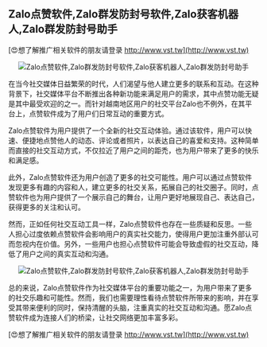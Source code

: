 ## **Zalo点赞软件,Zalo群发防封号软件,Zalo获客机器人,Zalo群发防封号助手**

[😍想了解推广相关软件的朋友请登录 http://www.vst.tw](http://www.vst.tw)

 <center><img src="https://vst.tw/MP4/tuiguang/png/5.png" alt="Zalo点赞软件,Zalo群发防封号软件,Zalo获客机器人,Zalo群发防封号助手"></center>

在当今社交媒体日益繁荣的时代，人们渴望与他人建立更多的联系和互动。在这种背景下，社交媒体平台不断推出各种新功能来满足用户的需求，其中点赞功能无疑是其中最受欢迎的之一。而针对越南地区用户的社交平台Zalo也不例外，在其平台上，点赞软件成为了用户们日常互动的重要方式。

Zalo点赞软件为用户提供了一个全新的社交互动体验。通过该软件，用户可以快速、便捷地点赞他人的动态、评论或者照片，以表达自己的喜爱和支持。这种简单而直接的社交互动方式，不仅拉近了用户之间的距禿，也为用户带来了更多的快乐和满足感。

此外，Zalo点赞软件还为用户创造了更多的社交可能性。用户可以通过点赞软件发现更多有趣的内容和人，建立更多的社交关系，拓展自己的社交圈子。同时，点赞软件也为用户提供了一个展示自己的舞台，让用户更好地展现自己、表达自己，获得更多的关注和认可。

然而，正如任何社交互动工具一样，Zalo点赞软件也存在一些质疑和反思。一些人担心过度依赖点赞软件会影响用户的真实社交能力，使得用户更加注重外部认可而忽视内在价值。另外，一些用户也担心点赞软件可能会导致虚假的社交互动，降低了用户之间的真实互动和沟通。

 <center><img src="https://vst.tw/MP4/tuiguang/png/7.png" alt="Zalo点赞软件,Zalo群发防封号软件,Zalo获客机器人,Zalo群发防封号助手"></center>

总的来说，Zalo点赞软件作为社交媒体平台的重要功能之一，为用户带来了更多的社交乐趣和可能性。然而，我们也需要理性看待点赞软件所带来的影响，并在享受其带来便利的同时，保持清醒的头脑，注重真实的社交互动和沟通。愿Zalo点赞软件成为连接人们的桥梁，让社交网络更加丰富多彩。

[😍想了解推广相关软件的朋友请登录 http://www.vst.tw](http://www.vst.tw)



